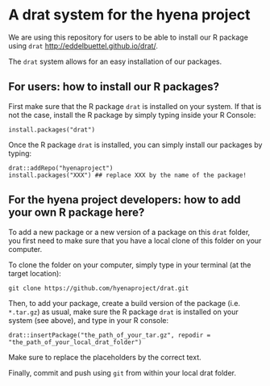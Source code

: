 # A drat system for the hyena project

We are using this repository for users to be able to install our R package using ```drat``` http://eddelbuettel.github.io/drat/.

The ```drat``` system allows for an easy installation of our packages.


## For users: how to install our R packages?

First make sure that the R package ```drat``` is installed on your system.
If that is not the case, install the R package by simply typing inside your R Console:

```{r}
install.packages("drat")
```

Once the R package ```drat``` is installed, you can simply install our packages by typing:

```{r}
drat::addRepo("hyenaproject")
install.packages("XXX") ## replace XXX by the name of the package!
```


## For the hyena project developers: how to add your own R package here?

To add a new package or a new version of a package on this ```drat``` folder, you first need to make sure that you have a local clone of this folder on your computer.

To clone the folder on your computer, simply type in your terminal (at the target location):

```
git clone https://github.com/hyenaproject/drat.git
```

Then, to add your package, create a build version of the package (i.e. ```*.tar.gz```) as usual, make sure the R package ```drat``` is installed on your system (see above), and type in your R console:

```
drat::insertPackage("the_path_of_your_tar.gz", repodir = "the_path_of_your_local_drat_folder")
```

Make sure to replace the placeholders by the correct text. 

Finally, commit and push using ```git``` from within your local drat folder.
